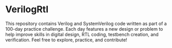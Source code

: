 # VerilogRtl
This repository contains Verilog and SystemVerilog code written as part of a 100-day practice challenge. Each day features a new design or problem to help improve skills in digital design, RTL coding, testbench creation, and verification. Feel free to explore, practice, and contribute!
